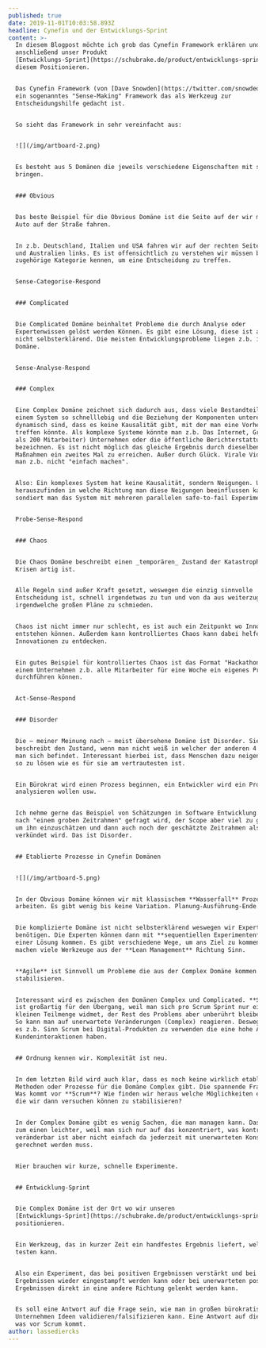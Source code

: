 ```yaml
---
published: true
date: 2019-11-01T10:03:58.893Z
headline: Cynefin und der Entwicklungs-Sprint
content: >-
  In diesem Blogpost möchte ich grob das Cynefin Framework erklären und
  anschließend unser Produkt
  [Entwicklungs-Sprint](https://schubrake.de/product/entwicklungs-sprint/) auf
  diesem Positionieren.


  Das Cynefin Framework (von [Dave Snowden](https://twitter.com/snowded)) ist
  ein sogenanntes "Sense-Making" Framework das als Werkzeug zur
  Entscheidungshilfe gedacht ist. 


  So sieht das Framework in sehr vereinfacht aus:


  ![](/img/artboard-2.png)


  Es besteht aus 5 Domänen die jeweils verschiedene Eigenschaften mit sich
  bringen.


  ### Obvious


  Das beste Beispiel für die Obvious Domäne ist die Seite auf der wir mit dem
  Auto auf der Straße fahren.


  In z.b. Deutschland, Italien und USA fahren wir auf der rechten Seite, in UK
  und Australien links. Es ist offensichtlich zu verstehen wir müssen bloß die
  zugehörige Kategorie kennen, um eine Entscheidung zu treffen.


  Sense-Categorise-Respond


  ### Complicated


  Die Complicated Domäne beinhaltet Probleme die durch Analyse oder
  Expertenwissen gelöst werden Können. Es gibt eine Lösung, diese ist allerdings
  nicht selbsterklärend. Die meisten Entwicklungsprobleme liegen z.b. in dieser
  Domäne. 


  Sense-Analyse-Respond


  ### Complex


  Eine Complex Domäne zeichnet sich dadurch aus, dass viele Bestandteile in
  einem System so schnelllebig und die Beziehung der Komponenten untereinander
  dynamisch sind, dass es keine Kausalität gibt, mit der man eine Vorhersage
  treffen könnte. Als komplexe Systeme könnte man z.b. Das Internet, Große (mehr
  als 200 Mitarbeiter) Unternehmen oder die öffentliche Berichterstattung
  bezeichnen. Es ist nicht möglich das gleiche Ergebnis durch dieselben
  Maßnahmen ein zweites Mal zu erreichen. Außer durch Glück. Virale Videos kann
  man z.b. nicht "einfach machen". 


  Also: Ein komplexes System hat keine Kausalität, sondern Neigungen. Um
  herauszufinden in welche Richtung man diese Neigungen beeinflussen kann
  sondiert man das System mit mehreren parallelen safe-to-fail Experimenten.


  Probe-Sense-Respond 


  ### Chaos


  Die Chaos Domäne beschreibt einen _temporären_ Zustand der Katastrophen- oder
  Krisen artig ist.


  Alle Regeln sind außer Kraft gesetzt, weswegen die einzig sinnvolle
  Entscheidung ist, schnell irgendetwas zu tun und von da aus weiterzugehen als
  irgendwelche großen Pläne zu schmieden.


  Chaos ist nicht immer nur schlecht, es ist auch ein Zeitpunkt wo Innovation
  entstehen können. Außerdem kann kontrolliertes Chaos kann dabei helfen
  Innovationen zu entdecken.


  Ein gutes Beispiel für kontrolliertes Chaos ist das Format "Hackathon" wo in
  einem Unternehmen z.b. alle Mitarbeiter für eine Woche ein eigenes Projekt
  durchführen können.


  Act-Sense-Respond


  ### Disorder


  Die – meiner Meinung nach – meist übersehene Domäne ist Disorder. Sie
  beschreibt den Zustand, wenn man nicht weiß in welcher der anderen 4 Domänen
  man sich befindet. Interessant hierbei ist, dass Menschen dazu neigen Probleme
  so zu lösen wie es für sie am vertrautesten ist.


  Ein Bürokrat wird einen Prozess beginnen, ein Entwickler wird ein Problem
  analysieren wollen usw.


  Ich nehme gerne das Beispiel von Schätzungen in Software Entwicklung. Wenn
  nach "einem groben Zeitrahmen" gefragt wird, der Scope aber viel zu groß ist
  um ihn einzuschätzen und dann auch noch der geschätzte Zeitrahmen als Deadline
  verkündet wird. Das ist Disorder.


  ## Etablierte Prozesse in Cynefin Domänen


  ![](/img/artboard-5.png)


  In der Obvious Domäne können wir mit klassischem **Wasserfall** Prozessen
  arbeiten. Es gibt wenig bis keine Variation. Planung-Ausführung-Ende.


  Die komplizierte Domäne ist nicht selbsterklärend weswegen wir Expertenwissen
  benötigen. Die Experten können dann mit **sequentiellen Experimenten** zu
  einer Lösung kommen. Es gibt verschiedene Wege, um ans Ziel zu kommen. Hier
  machen viele Werkzeuge aus der **Lean Management** Richtung Sinn.


  **Agile** ist Sinnvoll um Probleme die aus der Complex Domäne kommen zu
  stabilisieren.


  Interessant wird es zwischen den Domänen Complex und Complicated. **Scrum**
  ist großartig für den Übergang, weil man sich pro Scrum Sprint nur einer
  kleinen Teilmenge widmet, der Rest des Problems aber unberührt bleiben kann.
  So kann man auf unerwartete Veränderungen (Complex) reagieren. Deswegen macht
  es z.b. Sinn Scrum bei Digital-Produkten zu verwenden die eine hohe Anzahl an
  Kundeninteraktionen haben.


  ## Ordnung kennen wir. Komplexität ist neu.


  In dem letzten Bild wird auch klar, dass es noch keine wirklich etablierten
  Methoden oder Prozesse für die Domäne Complex gibt. Die spannende Frage ist:
  Was kommt vor **Scrum**? Wie finden wir heraus welche Möglichkeiten es gibt,
  die wir dann versuchen können zu stabilisieren?


  In der Complex Domäne gibt es wenig Sachen, die man managen kann. Das macht es
  zum einen leichter, weil man sich nur auf das konzentriert, was kontrolliert
  veränderbar ist aber nicht einfach da jederzeit mit unerwarteten Konsequenzen
  gerechnet werden muss. 


  Hier brauchen wir kurze, schnelle Experimente.


  ## Entwicklung-Sprint


  Die Complex Domäne ist der Ort wo wir unseren
  [Entwicklungs-Sprint](https://schubrake.de/product/entwicklungs-sprint)
  positionieren.


  Ein Werkzeug, das in kurzer Zeit ein handfestes Ergebnis liefert, welches man
  testen kann. 


  Also ein Experiment, das bei positiven Ergebnissen verstärkt und bei negativen
  Ergebnissen wieder eingestampft werden kann oder bei unerwarteten positiven
  Ergebnissen direkt in eine andere Richtung gelenkt werden kann.


  Es soll eine Antwort auf die Frage sein, wie man in großen bürokratischen
  Unternehmen Ideen validieren/falsifizieren kann. Eine Antwort auf die Frage,
  was vor Scrum kommt.
author: lassediercks
---
```


